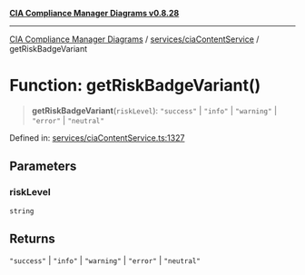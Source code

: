 [**CIA Compliance Manager Diagrams v0.8.28**](../../../README.md)

***

[CIA Compliance Manager Diagrams](../../../modules.md) / [services/ciaContentService](../README.md) / getRiskBadgeVariant

# Function: getRiskBadgeVariant()

> **getRiskBadgeVariant**(`riskLevel`): `"success"` \| `"info"` \| `"warning"` \| `"error"` \| `"neutral"`

Defined in: [services/ciaContentService.ts:1327](https://github.com/Hack23/cia-compliance-manager/blob/7619f76b35999bc4eb3f6ff6c1e77c13be78f250/src/services/ciaContentService.ts#L1327)

## Parameters

### riskLevel

`string`

## Returns

`"success"` \| `"info"` \| `"warning"` \| `"error"` \| `"neutral"`
